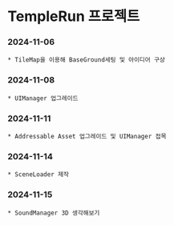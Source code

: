 # TempleRun 프로젝트

### 2024-11-06
    * TileMap을 이용해 BaseGround세팅 및 아이디어 구상
### 2024-11-08
    * UIManager 업그레이드
### 2024-11-11
    * Addressable Asset 업그레이드 및 UIManager 접목
### 2024-11-14
    * SceneLoader 제작
### 2024-11-15
    * SoundManager 3D 생각해보기
